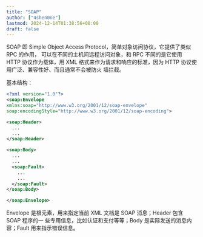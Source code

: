 ```yaml
---
title: "SOAP"
author: ["4shen0ne"]
lastmod: 2024-12-14T01:38:56+08:00
draft: false
---
```


SOAP 即 Simple Object Access Protocol，简单对象访问协议，它提供了类似 RPC 的作用，
可以在不同的主机间远程访问对象，和 RPC 不同的是它使用 HTTP 协议作为载体，用 XML
格式来作为请求和响应的标准，因为 HTTP 协议使用广泛、兼容性好、而且通常不会被防火
墙拦截。

基本结构：

```xml
<?xml version="1.0"?>
<soap:Envelope
xmlns:soap="http://www.w3.org/2001/12/soap-envelope"
soap:encodingStyle="http://www.w3.org/2001/12/soap-encoding">

<soap:Header>
  ...
  ...
</soap:Header>

<soap:Body>
  ...
  ...
  <soap:Fault>
    ...
    ...
  </soap:Fault>
</soap:Body>

</soap:Envelope>
```

Envelope 是根元素，用来指定当前 XML 文档是 SOAP 消息；Header 包含 SOAP 程序的一
些专用信息，比如认证和支付等等；Body 是实际发送的消息内容；Fault 用来指示错误信息。
